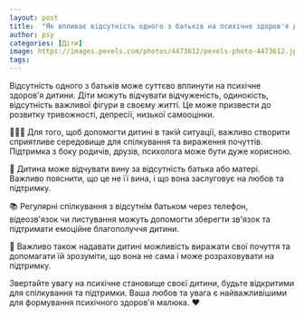 ```yaml
---
layout: post
title:  "Як впливає відсутність одного з батьків на психічне здоров'я дитини?"
author: psy
categories: [Діти]
image: https://images.pexels.com/photos/4473612/pexels-photo-4473612.jpeg?auto=compress&cs=tinysrgb&fit=crop&h=627&w=1200
tags: 
---
```


Відсутність одного з батьків може суттєво вплинути на психічне здоров'я дитини. Діти можуть відчувати відчуженість, одинокість, відсутність важливої фігури в своєму житті. Це може призвести до розвитку тривожності, депресії, низької самооцінки.

👨‍👧‍👦 Для того, щоб допомогти дитині в такій ситуації, важливо створити сприятливе середовище для спілкування та вираження почуттів. Підтримка з боку родичів, друзів, психолога може бути дуже корисною.

🧸 Дитина може відчувати вину за відсутність батька або матері. Важливо пояснити, що це не її вина, і що вона заслуговує на любов та підтримку.

📚 Регулярні спілкування з відсутнім батьком через телефон, відеозв'язок чи листування можуть допомогти зберегти зв'язок та підтримати емоційне благополуччя дитини.

💖 Важливо також надавати дитині можливість виражати свої почуття та допомагати їй зрозуміти, що вона не сама і може розраховувати на підтримку.

Звертайте увагу на психічне становище своєї дитини, будьте відкритими для спілкування та підтримки. Ваша любов та увага є найважливішими для формування психічного здоров'я малюка. ❤️


